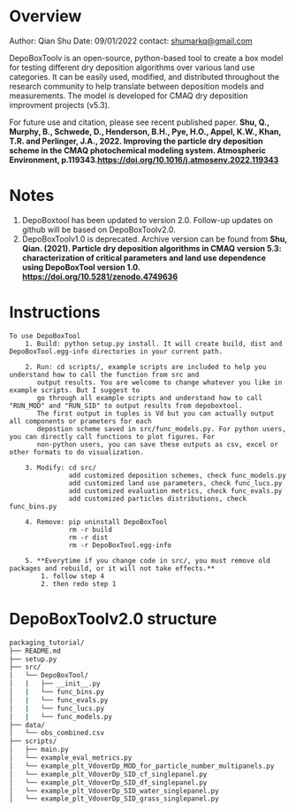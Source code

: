 # Overview
Author: Qian Shu
Date: 09/01/2022
contact: shumarkq@gmail.com

DepoBoxToolv is an open-source, python-based tool to create a box model for testing different dry deposition algorithms over various land use categories. It can be easily used, modified, and distributed throughout the research community to help translate between deposition models and measurements. The model is developed for CMAQ dry deposition improvment projects (v5.3). 

For future use and citation, please see recent published paper.
**Shu, Q., Murphy, B., Schwede, D., Henderson, B.H., Pye, H.O., Appel, K.W., Khan, T.R. and Perlinger, J.A., 2022. 
Improving the particle dry deposition scheme in the CMAQ photochemical modeling system. Atmospheric Environment, p.119343.https://doi.org/10.1016/j.atmosenv.2022.119343**

# Notes
1. DepoBoxtool has been updated to version 2.0. Follow-up updates on github will be based on DepoBoxToolv2.0.
2. DepoBoxToolv1.0 is deprecated. Archive version can be found from 
**Shu, Qian. (2021). Particle dry deposition algorithms in CMAQ version 5.3: characterization of critical parameters and land use dependence using    DepoBoxTool version 1.0. https://doi.org/10.5281/zenodo.4749636**

# Instructions
```
To use DepoBoxTool
    1. Build: python setup.py install. It will create build, dist and DepoBoxTool.egg-info directories in your current path.

    2. Run: cd scripts/, example scripts are included to help you understand how to call the function from src and 
       output results. You are welcome to change whatever you like in example scripts. But I suggest to
       go through all example scripts and understand how to call "RUN_MOD" and "RUN_SID" to output results from depoboxtool.
       The first output in tuples is Vd but you can actually output all components or prameters for each 
       depostion scheme saved in src/func_models.py. For python users, you can directly call functions to plot figures. For
       non-python users, you can save these outputs as csv, excel or other formats to do visualization.

    3. Modify: cd src/
               add customized deposition schemes, check func_models.py
               add customized land use parameters, check func_lucs.py
               add customized evaluation metrics, check func_evals.py
               add customized particles distributions, check func_bins.py

    4. Remove: pip uninstall DepoBoxTool
               rm -r build
               rm -r dist
               rm -r DepoBoxTool.egg-info

    5. **Everytime if you change code in src/, you must remove old packages and rebuild, or it will not take effects.**
        1. follow step 4
        2. then redo step 1
```
        
# DepoBoxToolv2.0 structure
```bash
packaging_tutorial/
├── README.md
├── setup.py
├── src/
│   └── DepoBoxTool/
│   |   ├── __init__.py
│   |   └── func_bins.py
│   |   └── func_evals.py
│   |   └── func_lucs.py
│   |   └── func_models.py
├── data/
│   └── obs_combined.csv
├── scripts/
│   ├── main.py
│   └── example_eval_metrics.py
│   └── example_plt_VdoverDp_MOD_for_particle_number_multipanels.py
│   └── example_plt_VdoverDp_SID_cf_singlepanel.py
│   └── example_plt_VdoverDp_SID_df_singlepanel.py
│   └── example_plt_VdoverDp_SID_water_singlepanel.py
│   └── example_plt_VdoverDp_SID_grass_singlepanel.py
```
